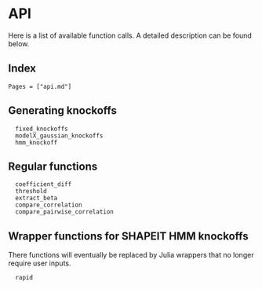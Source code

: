 
# API

Here is a list of available function calls. A detailed description can be found below. 

## Index

```@index
Pages = ["api.md"]
```

## Generating knockoffs

```@docs
  fixed_knockoffs
  modelX_gaussian_knockoffs
  hmm_knockoff
```

## Regular functions

```@docs
  coefficient_diff
  threshold
  extract_beta
  compare_correlation
  compare_pairwise_correlation
```

## Wrapper functions for SHAPEIT HMM knockoffs

There functions will eventually be replaced by Julia wrappers that no longer require user inputs. 

```@docs
  rapid
```
